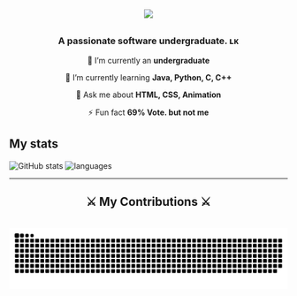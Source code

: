 <h1 align="center">
    <img src="https://readme-typing-svg.herokuapp.com/?font=poppins&size=35&color=057600FF&center=true&vCenter=true&width=500&height=70&duration=4000&lines=Hi+There!+🤗;+I'm+Thanuja+Nipun!;" />
</h1>
<h3 align="center"&font=poppins&size=25>A passionate software undergraduate. ʟᴋ</h3>

<div align="center">
    
🔭 I’m currently an **undergraduate**

🌱 I’m currently learning **Java, Python, C, C++**
  
💬 Ask me about **HTML, CSS, Animation**
 
⚡ Fun fact **69% Vote. but not me**
  
</div>

<h2 font=poppins> My stats </h2>

<img align="center" src="https://github-readme-stats.vercel.app/api?username=nippaR&show_icons=true&include_all_commits=true&theme=dracula" alt="GitHub stats" />
<img align="center" src="https://github-readme-stats.vercel.app/api/top-langs/?username=nippaR&&exclude_repo=gnomezgrave&layout=compact&theme=dracula" alt="languages"/>
<br/>
<hr/>

<div align="center">
  <h2> ⚔️ My Contributions ⚔️ </h2>
  <br>
  <img alt="snake eating my contributions" src="https://raw.githubusercontent.com/salesp07/salesp07/output/github-contribution-grid-snake.svg" />
  
  <br/><br/><br/>
</div>





